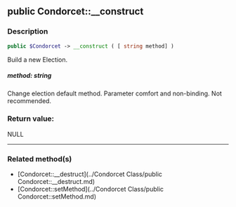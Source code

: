 ## public Condorcet::__construct

### Description    

```php
public $Condorcet -> __construct ( [ string method] )
```

Build a new Election.    


##### **method:** *string*   
Change election default method. Parameter comfort and non-binding. Not recommended.    



### Return value:   

NULL


---------------------------------------

### Related method(s)      

* [Condorcet::__destruct](../Condorcet Class/public Condorcet::__destruct.md)    
* [Condorcet::setMethod](../Condorcet Class/public Condorcet::setMethod.md)    
